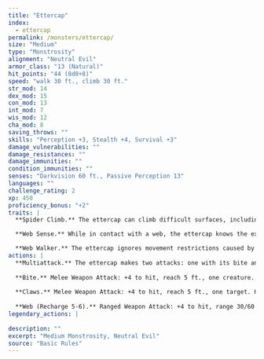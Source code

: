 ```yaml
---
title: "Ettercap"
index:
  - ettercap
permalink: /monsters/ettercap/
size: "Medium"
type: "Monstrosity"
alignment: "Neutral Evil"
armor_class: "13 (Natural)"
hit_points: "44 (8d8+8)"
speed: "walk 30 ft., climb 30 ft."
str_mod: 14
dex_mod: 15
con_mod: 13
int_mod: 7
wis_mod: 12
cha_mod: 8
saving_throws: ""
skills: "Perception +3, Stealth +4, Survival +3"
damage_vulnerabilities: ""
damage_resistances: ""
damage_immunities: ""
condition_immunities: ""
senses: "Darkvision 60 ft., Passive Perception 13"
languages: ""
challenge_rating: 2
xp: 450
proficiency_bonus: "+2"
traits: |
  **Spider Climb.** The ettercap can climb difficult surfaces, including upside down on ceilings, without needing to make an ability check.

  **Web Sense.** While in contact with a web, the ettercap knows the exact location of any other creature in contact with the same web.

  **Web Walker.** The ettercap ignores movement restrictions caused by webbing.
actions: |
  **Multiattack.** The ettercap makes two attacks: one with its bite and one with its claws.
  
  **Bite.** Melee Weapon Attack: +4 to hit, reach 5 ft., one creature. Hit: 6 (1d8 + 2) piercing damage plus 4 (1d8) poison damage. The target must succeed on a DC 11 Constitution saving throw or be poisoned for 1 minute. The creature can repeat the saving throw at the end of each of its turns, ending the effect on itself on a success.
  
  **Claws.** Melee Weapon Attack: +4 to hit, reach 5 ft., one target. Hit: 7 (2d4 + 2) slashing damage.
  
  **Web (Recharge 5-6).** Ranged Weapon Attack: +4 to hit, range 30/60 ft., one Large or smaller creature. Hit: The creature is restrained by webbing. As an action, the restrained creature can make a DC 11 Strength check, escaping from the webbing on a success. The effect ends if the webbing is destroyed. The webbing has AC 10, 5 hit points, is vulnerable to fire damage and immune to bludgeoning damage.  
legendary_actions: |
  
description: ""
excerpt: "Medium Monstrosity, Neutral Evil"
source: "Basic Rules"
---
```

